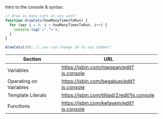 Intro to the console & syntax:
```javascript
// draw as many cats as you want!
function drawCats(howManyTimesToRun) {
  for (var i = 0; i < howManyTimesToRun; i++) {
    console.log('=^.^=');
  }
}

drawCats(10); // you can change 10 to any number! 
```

Section | URL
------- | -------
Variables | https://jsbin.com/niwopan/edit?js,console
Operating on Variables | https://jsbin.com/begabup/edit?js,console
Template Literals | https://jsbin.com/tilijad/2/edit?js,console
Functions | https://jsbin.com/kefavem/edit?js,console
